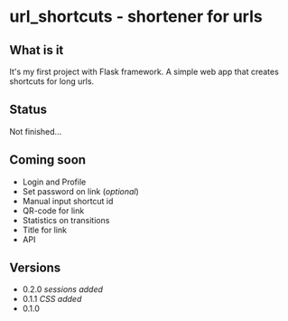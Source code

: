 # url_shortcuts - shortener for urls

## What is it

It's my first project with Flask framework.
A simple web app that creates shortcuts for long urls.

## Status

Not finished...

## Coming soon

+ Login and Profile
+ Set password on link (*optional*)
+ Manual input shortcut id
+ QR-code for link
+ Statistics on transitions
+ Title for link
+ API

## Versions

+ 0.2.0 *sessions added*
+ 0.1.1 *CSS added*
+ 0.1.0
